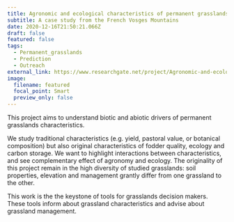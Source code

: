 ```yaml
---
title: Agronomic and ecological characteristics of permanent grasslands
subtitle: A case study from the French Vosges Mountains
date: 2020-12-16T21:50:21.066Z
draft: false
featured: false
tags:
  - Permanent_grasslands
  - Prediction
  - Outreach
external_link: https://www.researchgate.net/project/Agronomic-and-ecological-characteristics-of-permanent-grasslands-A-case-study-from-the-French-Vosges-Mountains
image:
  filename: featured
  focal_point: Smart
  preview_only: false
---
```

This project aims to understand biotic and abiotic drivers of permanent grasslands characteristics.

We study traditional characteristics (e.g. yield, pastoral value, or botanical composition) but also original characteristics of fodder quality, ecology and carbon storage. We want to highlight interactions between characteristics, and see complementary effect of agronomy and ecology. The originality of this project remain in the high diversity of studied grasslands: soil properties, elevation and management grantly differ from one grassland to the other.  

This work is the the keystone of tools for grasslands decision makers. These tools inform about grassland characteristics and advise about grassland management.